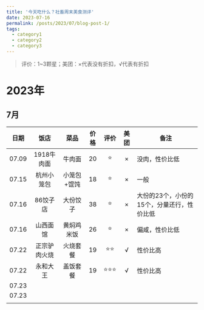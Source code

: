 ```yaml
---
title: '今天吃什么？社畜周末美食测评'
date: 2023-07-16
permalink: /posts/2023/07/blog-post-1/
tags:
  - category1
  - category2
  - category3
---
```



> 评价：1~3颗星；美团：×代表没有折扣，√代表有折扣

# 2023年

## 7月

| 日期    | 饭店      | 菜品     | 价格  | 评价  | 美团  | 备注                      |
|:-----:|:-------:|:------:|:---:|:---:|:---:| ----------------------- |
| 07.09 | 1918牛肉面 | 牛肉面    | 20  | ⭐   | ×   | 没肉，性价比低                 |
| 07.15 | 杭州小笼包   | 小笼包+馄饨 | 18  | ⭐   | ×   | 一般                      |
| 07.16 | 86饺子店   | 大份饺子   | 38  | ⭐   | ×   | 大份的23个，小份的15个，分量还行，性价比低 |
| 07.16 | 山西面馆    | 黄焖鸡米饭  | 26  | ⭐   | ×   | 偏咸，性价比低                 |
| 07.22 | 正宗驴肉火烧  | 火烧套餐   | 19  | ⭐⭐  | √   | 性价比高                    |
| 07.22 | 永和大王    | 盖饭套餐   | 19  | ⭐⭐⭐ | √   | 性价比高                    |
| 07.23 |         |        |     |     |     |                         |
| 07.23 |         |        |     |     |     |                         |
|       |         |        |     |     |     |                         |
